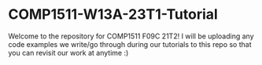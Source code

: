 # COMP1511-W13A-23T1-Tutorial
Welcome to the repository for COMP1511 F09C 21T2! I will be uploading any code examples we write/go through during our tutorials to this repo so that you can revisit our work at anytime :)
